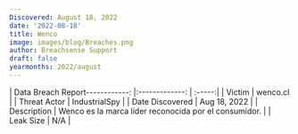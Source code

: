 ```yaml
---
Discovered: August 18, 2022
date: '2022-08-18'
title: Wenco
image: images/blog/Breaches.png
author: Breachsense Support
draft: false
yearmonths: 2022/august
---
```


| Data Breach Report------------:     |:-------------:    | :-----:|
| Victim      | wenco.cl      | 
| Threat Actor      | IndustrialSpy      | 
| Date Discovered      | Aug 18, 2022      | 
| Description      | Wenco es la marca líder reconocida por el consumidor.      | 
| Leak Size      | N/A      | 

